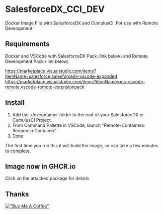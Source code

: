# SalesforceDX_CCI_DEV

Docker Image File with SalesforceDX and CumulusCI. For use with Remote Development

## Requirements

Docker and VSCode with SalesforceDX Pack (link below) and Remote Development Pack (link below)

https://marketplace.visualstudio.com/items?itemName=salesforce.salesforcedx-vscode-expanded
https://marketplace.visualstudio.com/items?itemName=ms-vscode-remote.vscode-remote-extensionpack

## Install

1. Add the .devcontainer folder to the root of your SalesforceDX or CumulusCI Project.
2. From Command Pallette in VSCode, launch "Remote-Containers: Reopen in Container"
3. Done

The first time you run this it will build the image, so can take a few minutes to complete.

## Image now in GHCR.io

Click on the attacked package for details

## Thanks

[!["Buy Me A Coffee"](https://www.buymeacoffee.com/assets/img/custom_images/orange_img.png)](https://www.paypal.com/paypalme/geekstewie?country.x=GB&locale.x=en_GB)
